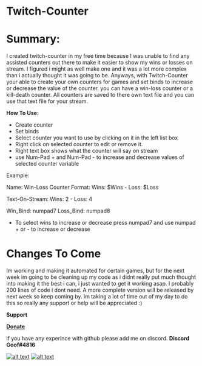# Twitch-Counter

# Summary:
  I created twitch-counter in my free time because I was unable to find any assisted counters out there to make it easier to
  show my wins or losses on stream. I figured i might as well make one and it was a lot more complex than i actually thought
  it was going to be. Anyways, with Twitch-Counter your able to create your own counters for games and set binds to increase or
  decrease the value of the counter. you can have a win-loss counter or a kill-death counter. All counters are saved to there own
  text file and you can use that text file for your stream.
  
  **How To Use:**
  + Create counter
  + Set binds
  + Select counter you want to use by clicking on it in the left list box
  + Right click on selected counter to edit or remove it.
  + Right text box shows what the counter will say on stream
  + use Num-Pad + and Num-Pad - to increase and decrease values of selected counter variable
  
  Example:
  
  Name: Win-Loss Counter
  Format: Wins: $Wins - Loss: $Loss
  
  Text-On-Stream: Wins: 2 - Loss: 4
  
  Win_Bind: numpad7
  Loss_Bind: numpad8
  
  + To select wins to increase or decrease press numpad7 and use numpad + or - to increase or decrease
  
  
  # Changes To Come
  Im working and making it automated for certain games, but for the next week im going to be cleaning up my code as i didnt really
  put much thought into making it the best i can, i just wanted to get it working asap. I probably 200 lines of code i dont need.
  A more complete version will be released by next week so keep coming by. im taking a lot of time out of my day to do this so really
  any support or help will be appreciated :)
  
  
  **Support**
  
  **[Donate](https://www.paypal.me/goofsta "My Paypal.me Page")**
  
  
  if you have any experince with github please add me on discord.
  **Discord Goof#4816**
  
  [![alt text](https://imgur.com/qz3cUMk.jpg "Twitter")](https://twitter.com/_Kevin_Hansen_ "My Twitter Page")
  [![alt text](https://imgur.com/Kke6QiX.jpg "Twitch")](https://twitch.tv/DaGoofSta "My Twitch Page")
